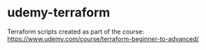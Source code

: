 # udemy-terraform
Terraform scripts created as part of the course: https://www.udemy.com/course/terraform-beginner-to-advanced/
